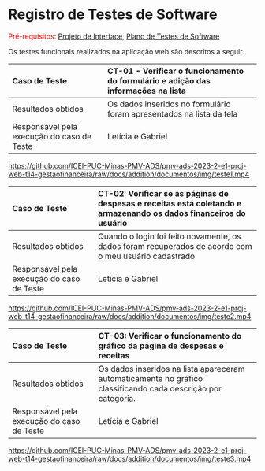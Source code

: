 # Registro de Testes de Software

<span style="color:red">Pré-requisitos: <a href="https://github.com/ICEI-PUC-Minas-PMV-ADS/pmv-ads-2023-2-e1-proj-web-t14-gestaofinanceira/blob/docs/addition/documentos/04-Projeto%20de%20Interface.md"> Projeto de Interface</a></span>, <a href="https://github.com/ICEI-PUC-Minas-PMV-ADS/pmv-ads-2023-2-e1-proj-web-t14-gestaofinanceira/blob/docs/addition/documentos/07-Plano%20de%20Testes%20de%20Software.md"> Plano de Testes de Software</a>

<p>Os testes funcionais realizados na aplicação web são descritos a seguir.</p>

|Caso de Teste    | CT-01 - Verificar o funcionamento do formulário e adição das informações na lista |
|:---|:---|
| Resultados obtidos | Os dados inseridos no formulário foram apresentados na lista da tela  |
| Responsável pela execução do caso de Teste | Letícia e Gabriel |

https://github.com/ICEI-PUC-Minas-PMV-ADS/pmv-ads-2023-2-e1-proj-web-t14-gestaofinanceira/raw/docs/addition/documentos/img/teste1.mp4

|Caso de Teste    | CT-02: Verificar se as páginas de despesas e receitas está coletando e armazenando os dados financeiros do usuário |
|:---|:---|
| Resultados obtidos | Quando o login foi feito novamente, os dados foram recuperados de acordo com o meu usuário cadastrado  |
| Responsável pela execução do caso de Teste | Letícia e Gabriel |

https://github.com/ICEI-PUC-Minas-PMV-ADS/pmv-ads-2023-2-e1-proj-web-t14-gestaofinanceira/raw/docs/addition/documentos/img/teste2.mp4


|Caso de Teste    | CT-03: Verificar o funcionamento do gráfico da página de despesas e receitas |
|:---|:---|
| Resultados obtidos | Os dados inseridos na lista apareceram automaticamente no gráfico classificando cada descrição por categoria. |
| Responsável pela execução do caso de Teste | Letícia e Gabriel |

https://github.com/ICEI-PUC-Minas-PMV-ADS/pmv-ads-2023-2-e1-proj-web-t14-gestaofinanceira/raw/docs/addition/documentos/img/teste3.mp4




